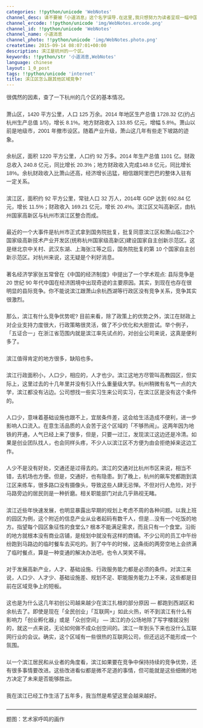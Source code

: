 ```yaml
---
categories: !!python/unicode 'WebNotes'
channel_desc: 请不要被「小道消息」这个名字误导.在这里,我只想努力为读者呈现一幅中国互联网的清明上河图.
channel_ercode: !!python/unicode 'img/WebNotes.ercode.png'
channel_id: !!python/unicode 'WebNotes'
channel_name: 小道消息
channel_photo: !!python/unicode 'img/WebNotes.photo.png'
createtime: 2015-09-14 08:07:01+00:00
description: 滨江是杭州的一个区。
keywords: !!python/str '小道消息,WebNotes'
language: chinese
layout: 1_0_post
tags: !!python/unicode 'internet'
title: 滨江区怎么跟其他区域竞争?
---
```

<div class="rich_media_content" id="js_content">
<p style="font-family: Avenir, sans-serif; line-height: 1.6em; border: 0px; margin-top: 2px; margin-bottom: 22px; padding: 0px; outline: 0px; color: rgb(51, 51, 51); white-space: normal;">
         很偶然的因素，查了一下杭州的几个区的基本情况。
        </p>
<p style="font-family: Avenir, sans-serif; line-height: 1.6em; border: 0px; margin-top: 2px; margin-bottom: 22px; padding: 0px; outline: 0px; color: rgb(51, 51, 51); white-space: normal;">
         萧山区，1420 平方公里，人口 125 万余。2014 年地区生产总值 1728.32 亿(约占杭州生产总值 1/5)，增长 8.1%。地方财政收入 133.85 亿元，增幅 5.8%。萧山以前是地级市，2001 年撤市设区。随着产业升级，萧山这几年有些走下坡路的迹象。
        </p>
<p style="font-family: Avenir, sans-serif; line-height: 1.6em; border: 0px; margin-top: 2px; margin-bottom: 22px; padding: 0px; outline: 0px; color: rgb(51, 51, 51); white-space: normal;">
         余杭区，面积 1220 平方公里，人口约 92 万多。2014 年生产总值 1101 亿。财政总收入 240.8 亿元，同比增长 20.3%；地方财政收入完成148.8 亿元，同比增长 18%。余杭财政收入比萧山还高，经济增长迅猛，相信跟阿里巴巴的整体入驻有一定关系。
        </p>
<p style="font-family: Avenir, sans-serif; line-height: 1.6em; border: 0px; margin-top: 2px; margin-bottom: 22px; padding: 0px; outline: 0px; color: rgb(51, 51, 51); white-space: normal;">
         滨江区，面积约 92 平方公里，常驻人口 32 万人，2014年 GDP 达到 692.84 亿元，增长 11.5%；财政收入 169.21 亿元，增长 20.4%。滨江区又叫高新区，由杭州国家高新区与杭州市滨江区整合而成。
        </p>
<p style="font-family: Avenir, sans-serif; line-height: 1.6em; border: 0px; margin-top: 2px; margin-bottom: 22px; padding: 0px; outline: 0px; color: rgb(51, 51, 51); white-space: normal;">
         最近的一个大事件是杭州市正式拿到国务院批复，批复同意滨江区和萧山临江2个国家级高新技术产业开发区(统称杭州国家级高新区)建设国家自主创新示范区。这是继北京中关村、武汉东湖、上海张江等之后，国务院批复的第 10 个国家自主创新示范区。对杭州来说，这无疑是个利好消息。
        </p>
<p style="font-family: Avenir, sans-serif; line-height: 1.6em; border: 0px; margin-top: 2px; margin-bottom: 22px; padding: 0px; outline: 0px; color: rgb(51, 51, 51); white-space: normal;">
         著名经济学家张五常曾在《中国的经济制度》中提出了一个学术观点: 县际竞争是 20 世纪 90 年代中国在经济困境中出现奇迹的主要原因。其实，到现在也存在很明显的县际竞争。你不能说滨江跟萧山余杭西湖等行政区没有竞争关系，竞争其实很激烈。
        </p>
<p style="font-family: Avenir, sans-serif; line-height: 1.6em; border: 0px; margin-top: 2px; margin-bottom: 22px; padding: 0px; outline: 0px; color: rgb(51, 51, 51); white-space: normal;">
         那么，滨江有什么竞争优势呢? 目前来看，除了政策上的优势之外，滨江在财政上对企业支持力度很大，行政策略很灵活，做了不少优化和大胆尝试。举个例子，「五证合一」在浙江省范围内就是滨江率先试点的，对创业公司来说，这真是便利多了。
        </p>
<p style="font-family: Avenir, sans-serif; line-height: 1.6em; border: 0px; margin-top: 2px; margin-bottom: 22px; padding: 0px; outline: 0px; color: rgb(51, 51, 51); white-space: normal;">
         滨江值得肯定的地方很多，缺陷也多。
        </p>
<p style="font-family: Avenir, sans-serif; line-height: 1.6em; border: 0px; margin-top: 2px; margin-bottom: 22px; padding: 0px; outline: 0px; color: rgb(51, 51, 51); white-space: normal;">
         滨江行政面积小，人口少，相应的，人才也少。滨江这地方尽管叫高教园区，但实际上，这里过去的十几年里并没有引入什么重量级大学。杭州稍微有名气一点的大学，滨江都没有沾边。公司想找一些实习生来公司实习，在滨江区是没有这个条件的。
        </p>
<p style="font-family: Avenir, sans-serif; line-height: 1.6em; border: 0px; margin-top: 2px; margin-bottom: 22px; padding: 0px; outline: 0px; color: rgb(51, 51, 51); white-space: normal;">
         人口少，意味着基础设施也跟不上，宜居条件差，这会给生活造成不便利，进一步影响人口流入。在意生活品质的人会苦于这个区域的「不够热闹」。这两年因为地铁的开通，人气已经上来了很多，但是，只要一过江，发现滨江这边还是冷清。如果是创业团队找人，也会同样头疼，不少人以滨江区不方便为由会拒绝掉来这边工作。
        </p>
<p style="font-family: Avenir, sans-serif; line-height: 1.6em; border: 0px; margin-top: 2px; margin-bottom: 22px; padding: 0px; outline: 0px; color: rgb(51, 51, 51); white-space: normal;">
         人少不是没有好处，交通还是过得去的。滨江的交通对比杭州市区来说，相当不错，去机场也方便。但是，交通好，也有隐患。到了晚上，杭州的飙车党都跑到滨江区来练车，很多路口没有摄像头，导致这些人肆无忌惮。不但对行人危险，对于马路旁边的居民则是一种折磨。相关职能部门对此几乎熟视无睹。
        </p>
<p style="font-family: Avenir, sans-serif; line-height: 1.6em; border: 0px; margin-top: 2px; margin-bottom: 22px; padding: 0px; outline: 0px; color: rgb(51, 51, 51); white-space: normal;">
         滨江近些年快速发展，也明显暴露出早期的规划上考虑不周的各种问题。以我上班的园区为例，这个附近的信息产业从业者起码有数千人，但是…没有一个吃饭的地方。指望每个园区象征性的食堂么? 根本不能满足需求，而且只有一个食堂。沿街的地方就根本没有商业店铺，是规划中就没有这样的商铺。不少公司的员工中午纷纷跑到马路边的临时餐车去买吃的。到了中午的时候，这条街的两旁空地上会挤满了临时餐点，算是一种变通的解决办法吧，也令人哭笑不得。
        </p>
<p style="font-family: Avenir, sans-serif; line-height: 1.6em; border: 0px; margin-top: 2px; margin-bottom: 22px; padding: 0px; outline: 0px; color: rgb(51, 51, 51); white-space: normal;">
         对于发展高新产业，人才、基础设施、行政服务能力都是必须的条件。对滨江来说，人口少、人才少、基础设施差、规划不足、职能服务能力上不来，这些都是目前在区域竞争上的短板。
        </p>
<p style="font-family: Avenir, sans-serif; line-height: 1.6em; border: 0px; margin-top: 2px; margin-bottom: 22px; padding: 0px; outline: 0px; color: rgb(51, 51, 51); white-space: normal;">
         这也是为什么这几年初创公司越来越少在滨江扎根的部分原因 — 都跑到西湖区和余杭去了。即使是现在「全民创业」「互联网+」如此火热，听不到滨江有什么有影响力「创业孵化器」或是「众创空间」 — 滨江的办公场地除了写字楼就没别的，就这一点来说，无论如何做不成众创空间的。滨江一年到头下来也没什么互联网行业的会议。确实，这个区域有一些很热的互联网公司，但还远远不能形成一个氛围。
        </p>
<p style="font-family: Avenir, sans-serif; line-height: 1.6em; border: 0px; margin-top: 2px; margin-bottom: 22px; padding: 0px; outline: 0px; color: rgb(51, 51, 51); white-space: normal;">
         以一个滨江居民和从业者的角度看，滨江如果要在竞争中保持持续的竞争优势，还有很多事情要改进。这些改进看似都是微不足道的事情，但可能就是这些细微的地方决定了未来是否能够胜出。
        </p>
<p style="font-family: Avenir, sans-serif; line-height: 1.6em; border: 0px; margin-top: 2px; margin-bottom: 22px; padding: 0px; outline: 0px; color: rgb(51, 51, 51); white-space: normal;">
         我在滨江已经工作生活了五年多，我当然是希望这里会越来越好。
        </p>
<hr style="font-family: Avenir, sans-serif; line-height: 1.6em; border-right-width: 0px; border-bottom-width: 0px; border-left-width: 0px; border-top-style: solid; border-top-color: rgb(234, 234, 234); height: 1px; margin: 1em 0px; padding: 0px; color: rgb(51, 51, 51); white-space: normal;"/>
<p style="font-family: Avenir, sans-serif; line-height: 1.6em; border: 0px; margin-top: 2px; margin-bottom: 22px; padding: 0px; outline: 0px; color: rgb(51, 51, 51); white-space: normal;">
         题图：艺术家呼鸣的画作
        </p>
<p>
<br/>
</p>
</div>